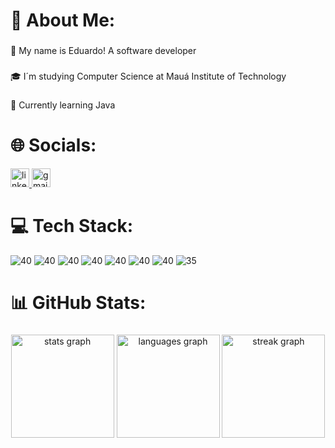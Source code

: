 <h1 align="left">🚀 About Me:</h1>

###

<p align="left">👋 My name is Eduardo! A software developer</p>

###

<p align="left">🎓 I´m studying Computer Science at Mauá Institute of Technology</p>

###

<p align="left">🌱 Currently learning Java</p>

###

<h1 align="left">🌐 Socials:</h1>
<div align="left">
  <a href="https://www.linkedin.com/in/eduardoaguiarleitedasilva/" target="_blank">
    <img src="https://img.shields.io/static/v1?message=LinkedIn&logo=linkedin&label=&color=0077B5&logoColor=white&labelColor=&style=for-the-badge" height="30" alt="linkedin logo"  />
  </a>
  <a href="mailto:eduardo.aguiar.lds@gmail.com" target="_blank">
    <img src="https://img.shields.io/static/v1?message=Gmail&logo=gmail&label=&color=D14836&logoColor=white&labelColor=&style=for-the-badge" height="30" alt="gmail logo"  />
  </a>
</div>

###

<h1 align="left">💻 Tech Stack:</h1>
<div align="left">
  <img src="https://img.shields.io/badge/CSS3-1572B6?style=for-the-badge&logo=css3&logoColor=white" alt="40">
  <img src="https://img.shields.io/badge/Figma-F24E1E?style=for-the-badge&logo=figma&logoColor=white" alt="40">
  <img src="https://img.shields.io/badge/HTML5-E34F26?style=for-the-badge&logo=html5&logoColor=white" alt="40">
  <img src="https://img.shields.io/badge/Java-ED8B00?style=for-the-badge&logo=openjdk&logoColor=white" alt="40">
  <img src="https://img.shields.io/badge/JavaScript-F7DF1E?style=for-the-badge&logo=javascript&logoColor=black" alt="40">
  <img src="https://img.shields.io/badge/MySQL-005C84?style=for-the-badge&logo=mysql&logoColor=white" alt="40">
  <img src="https://img.shields.io/badge/Notion-%23000000.svg?style=for-the-badge&logo=notion&logoColor=white" alt="40">
  <img src="https://img.shields.io/badge/Python-3776AB?style=for-the-badge&logo=python&logoColor=white" alt="35">  
</div>

###

<h1 align="left">📊 GitHub Stats:</h1>

###

<div align="center">
  <img src="https://github-readme-stats.vercel.app/api?username=Eduardo-Aguiar-LdS&hide_title=false&hide_rank=true&show_icons=true&include_all_commits=true&count_private=true&disable_animations=false&theme=blueberry&locale=en&hide_border=false&order=1" height="165" alt="stats graph"  />
  <img src="https://github-readme-stats.vercel.app/api/top-langs?username=Eduardo-Aguiar-LdS&locale=en&hide_title=false&layout=compact&card_width=320&langs_count=6&theme=blueberry&hide_border=false&order=2" height="165" alt="languages graph"  />
  <img src="https://streak-stats.demolab.com?user=Eduardo-Aguiar-LdS&locale=en&mode=daily&theme=blueberry&hide_border=false&border_radius=5&order=3" height="165" alt="streak graph"  />
</div>

###

<div align="left">
</div>

###

<div align="left">
</div>

###
